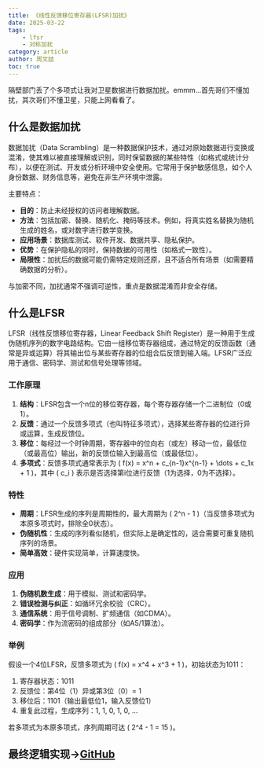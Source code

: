 ```yaml
---
title: 《线性反馈移位寄存器(LFSR)加扰》
date: 2025-03-22
tags:
    - lfsr
    - 对称加扰
category: article
author: 周文喆
toc: true
---
```

隔壁部门丢了个多项式让我对卫星数据进行数据加扰。emmm...首先哥们不懂加扰，其次哥们不懂卫星，只能上网看看了。
<!--more-->

## 什么是数据加扰

数据加扰（Data Scrambling）是一种数据保护技术，通过对原始数据进行变换或混淆，使其难以被直接理解或识别，同时保留数据的某些特性（如格式或统计分布），以便在测试、开发或分析环境中安全使用。它常用于保护敏感信息，如个人身份数据、财务信息等，避免在非生产环境中泄露。

主要特点：

- **目的**：防止未经授权的访问者理解数据。
- **方法**：包括加密、替换、随机化、掩码等技术。例如，将真实姓名替换为随机生成的姓名，或对数字进行数学变换。
- **应用场景**：数据库测试、软件开发、数据共享、隐私保护。
- **优势**：在保护隐私的同时，保持数据的可用性（如格式一致性）。
- **局限性**：加扰后的数据可能仍需特定规则还原，且不适合所有场景（如需要精确数据的分析）。

与加密不同，加扰通常不强调可逆性，重点是数据混淆而非安全存储。

## 什么是LFSR

LFSR（线性反馈移位寄存器，Linear Feedback Shift Register）是一种用于生成伪随机序列的数字电路结构。它由一组移位寄存器组成，通过特定的反馈函数（通常是异或运算）将其输出位与某些寄存器的位组合后反馈到输入端。LFSR广泛应用于通信、密码学、测试和信号处理等领域。

### 工作原理

1. **结构**：LFSR包含一个n位的移位寄存器，每个寄存器存储一个二进制位（0或1）。
2. **反馈**：通过一个反馈多项式（也叫特征多项式），选择某些寄存器的位进行异或运算，生成反馈位。
3. **移位**：每经过一个时钟周期，寄存器中的位向右（或左）移动一位，最低位（或最高位）输出，新的反馈位输入到最高位（或最低位）。
4. **多项式**：反馈多项式通常表示为 \( f(x) = x^n + c_{n-1}x^{n-1} + \dots + c_1x + 1 \)，其中 \( c_i \) 表示是否选择第i位进行反馈（1为选择，0为不选择）。

### 特性

- **周期**：LFSR生成的序列是周期性的，最大周期为 \( 2^n - 1 \)（当反馈多项式为本原多项式时，排除全0状态）。
- **伪随机性**：生成的序列看似随机，但实际上是确定性的，适合需要可重复随机序列的场景。
- **简单高效**：硬件实现简单，计算速度快。

### 应用

1. **伪随机数生成**：用于模拟、测试和密码学。
2. **错误检测与纠正**：如循环冗余校验（CRC）。
3. **通信系统**：用于信号调制、扩频通信（如CDMA）。
4. **密码学**：作为流密码的组成部分（如A5/1算法）。

### 举例

假设一个4位LFSR，反馈多项式为 \( f(x) = x^4 + x^3 + 1 \)，初始状态为1011：

1. 寄存器状态：1011
2. 反馈位：第4位（1）异或第3位（0）= 1
3. 移位后：1101（输出最低位1，输入反馈位1）
4. 重复此过程，生成序列：1, 1, 0, 1, 0, ...

若多项式为本原多项式，序列周期可达 \( 2^4 - 1 = 15 \)。

## 最终逻辑实现→[GitHub](<https://github.com/Vingurzhou/pkg/blob/main/satellite/cmd.go>)
